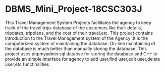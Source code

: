 # DBMS_Mini_Project-18CSC303J
This Travel Management System Projects facilitates the agency to keep track of the travel trips database of the customers like their details, tripdates, tripplans, and the cost of their travel,etc. This project contains Introduction to the Travel Management system of the Agency .It is the computerized system of maintaining the database. On-line maintaining of the database is much better than manually storing the database. This project uses phpmyadmin sql databse for storing the database and C++ to provide an simple interface for agency to add user,find user,edit user,delete user,etc functinalities
